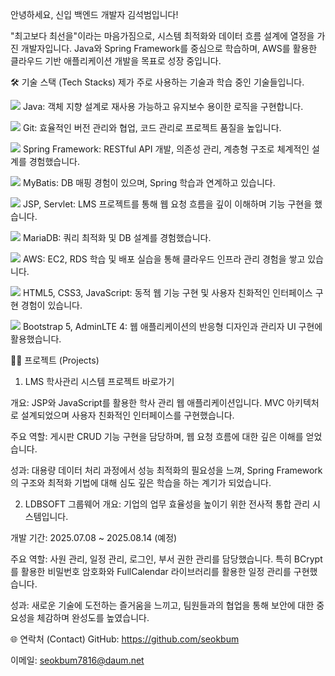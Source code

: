 안녕하세요, 신입 백엔드 개발자 김석범입니다!

"최고보다 최선을"이라는 마음가짐으로, 시스템 최적화와 데이터 흐름 설계에 열정을 가진 개발자입니다. Java와 Spring Framework를 중심으로 학습하며, AWS를 활용한 클라우드 기반 애플리케이션 개발을 목표로 성장 중입니다.

🛠️ 기술 스택 (Tech Stacks)
제가 주로 사용하는 기술과 학습 중인 기술들입니다.

<img src="https://img.shields.io/badge/Java-007396?style=for-the-badge&logo=java&logoColor=white"> Java: 객체 지향 설계로 재사용 가능하고 유지보수 용이한 로직을 구현합니다.

<img src="https://img.shields.io/badge/Git-F05032?style=for-the-badge&logo=git&logoColor=white"> Git: 효율적인 버전 관리와 협업, 코드 관리로 프로젝트 품질을 높입니다.

<img src="https://img.shields.io/badge/Spring-6DB33F?style=for-the-badge&logo=spring&logoColor=white"> Spring Framework: RESTful API 개발, 의존성 관리, 계층형 구조로 체계적인 설계를 경험했습니다.

<img src="https://img.shields.io/badge/MyBatis-EE6D00?style=for-the-badge&logo=mybatis&logoColor=white"> MyBatis: DB 매핑 경험이 있으며, Spring 학습과 연계하고 있습니다.

<img src="https://img.shields.io/badge/JSP-007396?style=for-the-badge&logo=java&logoColor=white"> JSP, Servlet: LMS 프로젝트를 통해 웹 요청 흐름을 깊이 이해하며 기능 구현을 했습니다.

<img src="https://img.shields.io/badge/MariaDB-003545?style=for-the-badge&logo=mariadb&logoColor=white"> MariaDB: 쿼리 최적화 및 DB 설계를 경험했습니다.

<img src="https://img.shields.io/badge/AWS-232F3E?style=for-the-badge&logo=amazon-aws&logoColor=white"> AWS: EC2, RDS 학습 및 배포 실습을 통해 클라우드 인프라 관리 경험을 쌓고 있습니다.

<img src="https://img.shields.io/badge/HTML5-E34F26?style=for-the-badge&logo=html5&logoColor=white"> HTML5, CSS3, JavaScript: 동적 웹 기능 구현 및 사용자 친화적인 인터페이스 구현 경험이 있습니다.

<img src="https://img.shields.io/badge/Bootstrap-7952B3?style=for-the-badge&logo=bootstrap&logoColor=white"> Bootstrap 5, AdminLTE 4: 웹 애플리케이션의 반응형 디자인과 관리자 UI 구현에 활용했습니다.

👨‍💻 프로젝트 (Projects)
1. LMS 학사관리 시스템
프로젝트 바로가기

개요: JSP와 JavaScript를 활용한 학사 관리 웹 애플리케이션입니다. MVC 아키텍처로 설계되었으며 사용자 친화적인 인터페이스를 구현했습니다.

주요 역할: 게시판 CRUD 기능 구현을 담당하며, 웹 요청 흐름에 대한 깊은 이해를 얻었습니다.

성과: 대용량 데이터 처리 과정에서 성능 최적화의 필요성을 느껴, Spring Framework의 구조와 최적화 기법에 대해 심도 깊은 학습을 하는 계기가 되었습니다.

2. LDBSOFT 그룹웨어
개요: 기업의 업무 효율성을 높이기 위한 전사적 통합 관리 시스템입니다.

개발 기간: 2025.07.08 ~ 2025.08.14 (예정)

주요 역할: 사원 관리, 일정 관리, 로그인, 부서 권한 관리를 담당했습니다. 특히 BCrypt를 활용한 비밀번호 암호화와 FullCalendar 라이브러리를 활용한 일정 관리를 구현했습니다.

성과: 새로운 기술에 도전하는 즐거움을 느끼고, 팀원들과의 협업을 통해 보안에 대한 중요성을 체감하며 완성도를 높였습니다.

🌐 연락처 (Contact)
GitHub: https://github.com/seokbum

이메일: seokbum7816@daum.net
